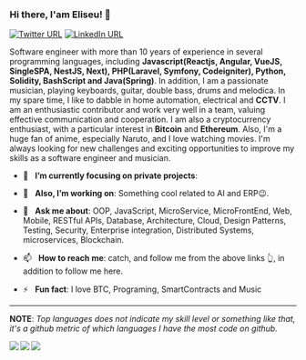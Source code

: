 ### Hi there, I'am Eliseu! 👋
[![Twitter URL](https://img.shields.io/static/v1?color=red&label=Twitter%20&logo=twitter&logoColor=white&style=for-the-badge&message=Follow)](https://twitter.com/Eliseu__Santos)
[![LinkedIn URL](https://img.shields.io/static/v1?color=red&label=linkedin&logo=linkedin&logoColor=white&style=for-the-badge&message=Connect)](https://www.linkedin.com/in/eliseusantos)

Software engineer with more than 10 years of experience in several programming languages, including **Javascript(Reactjs, Angular, VueJS, SingleSPA, NestJS, Next), PHP(Laravel, Symfony, Codeigniter), Python, Solidity, BashScript and Java(Spring)**. In addition, I am a passionate musician, playing keyboards, guitar, double bass, drums and melodica. In my spare time, I like to dabble in home automation, electrical and **CCTV**. I am an enthusiastic contributor and work very well in a team, valuing effective communication and cooperation. I am also a cryptocurrency enthusiast, with a particular interest in **Bitcoin** and **Ethereum**. Also, I'm a huge fan of anime, especially Naruto, and I love watching movies. 
I'm always looking for new challenges and exciting opportunities to improve my skills as a software engineer and musician.

<!-- 🤔  I’m currently open for: A new job opportunity, [LINK TO MY RESUME](#). -->
- 🎯 &nbsp; **I’m currently focusing on private projects**:
- 🔭 &nbsp; **Also, I’m working on**: Something cool related to AI and ERP😉.

- 💬 &nbsp; **Ask me about**: OOP, JavaScript, MicroService, MicroFrontEnd, Web, Mobile, RESTful APIs, Database, Architecture, Cloud, Design Patterns, Testing, Security, Enterprise integration, Distributed Systems, microservices, Blockchain.

- 📫 &nbsp; **How to reach me**: catch, and follow me from the above links 👆, in addition to follow me here.

- ⚡ &nbsp; **Fun fact**: I love BTC, Programing, SmartContracts and Music

<hr/>

**NOTE**: *Top languages does not indicate my skill level or something like that, it's a github metric of which languages I have the most code on github.*

<a href="https://github.com/EliseuSantos/">
  <img align="left" src="https://github-readme-stats-sigma-five.vercel.app/api?username=EliseuSantos&count_private=true&show_icons=true&theme=radical&hide_border=false" />
</a>

<a href="https://github.com/EliseuSantos/">
    <img align="left" src="https://github-readme-stats-sigma-five.vercel.app/api/top-langs/?username=EliseuSantos&layout=compact&theme=radical&hide_border=false" />
</a>

<a href="https://github.com/EliseuSantos/">
      <img align="left" src="https://github-readme-stats.vercel.app/api/wakatime?username=EliseuSantos&layout=compact" />
</a>
  
<!--
**EliseuSantos/EliseuSantos** is a ✨ _special_ ✨ repository because its `README.md` (this file) appears on your GitHub profile.

Here are some ideas to get you started:

- 🔭 I’m currently working on ...
- 🌱 I’m currently learning ...
- 👯 I’m looking to collaborate on ...
- 🤔 I’m looking for help with ...
- 💬 Ask me about ...
- 📫 How to reach me: ...
- 😄 Pronouns: ...
- ⚡ Fun fact: ...
-->
